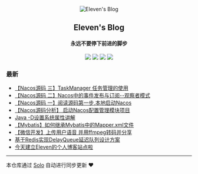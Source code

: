 <p align="center"><img alt="Eleven's Blog" src="https://static.b3log.org/images/brand/solo-32.png"></p><h2 align="center">
Eleven's Blog
</h2>

<h4 align="center">永远不要停下前进的脚步</h4>
<p align="center"><a title="Eleven's Blog" target="_blank" href="https://github.com/shirenchuang/solo-blog"><img src="https://img.shields.io/github/last-commit/shirenchuang/solo-blog.svg?style=flat-square&color=FF9900"></a>
<a title="GitHub repo size in bytes" target="_blank" href="https://github.com/shirenchuang/solo-blog"><img src="https://img.shields.io/github/repo-size/shirenchuang/solo-blog.svg?style=flat-square"></a>
<a title="Solo Version" target="_blank" href="https://github.com/b3log/solo/releases"><img src="https://img.shields.io/badge/solo-3.6.3-f1e05a.svg?style=flat-square&color=blueviolet"></a>
<a title="Hits" target="_blank" href="https://github.com/b3log/hits"><img src="https://hits.b3log.org/shirenchuang/solo-blog.svg"></a></p>

### 最新

* [【Nacos源码 三】TaskManager 任务管理的使用](http://blog.shiyi.online/articles/2019/08/22/1566435405649.html)
* [【Nacos源码 二】Nacos中的事件发布与订阅--观察者模式](http://blog.shiyi.online/articles/2019/08/21/1566358386014.html)
* [【Nacos源码 一】阅读源码第一步,本地启动Nacos](http://blog.shiyi.online/articles/2019/08/20/1566289182119.html)
* [【Nacos源码分析】 启动Nacos配置管理模块项目](http://blog.shiyi.online/articles/2019/08/15/1565866731149.html)
* [Java -D设置系统属性讲解](http://blog.shiyi.online/articles/2019/08/15/1565861655572.html)
* [【Mybatis】如何继承Mybatis中的Mapper.xml文件](http://blog.shiyi.online/articles/2019/08/15/1565846912291.html)
* [【微信开发】上传用户语音 并用ffmpeg转码并分享](http://blog.shiyi.online/articles/2019/08/15/1565839188597.html)
* [基于Redis实现DelayQueue延迟队列设计方案](http://blog.shiyi.online/articles/2019/08/14/1565796937508.html)
* [今天建立Eleven的个人博客站点啦](http://blog.shiyi.online/articles/2019/08/14/1565794967222.html)



---

本仓库通过 [Solo](https://github.com/b3log/solo) 自动进行同步更新 ❤️ 